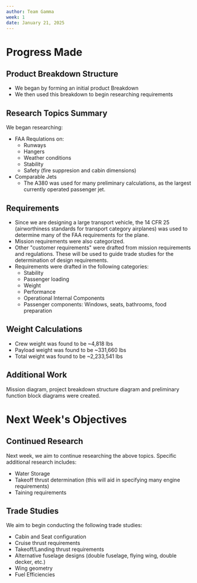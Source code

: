 ```yaml
---
author: Team Gamma 
week: 1
date: January 21, 2025
---
```

# Progress Made

## Product Breakdown Structure
- We began by forming an initial product Breakdown
- We then used this breakdown to begin researching requirements

## Research Topics Summary
We began researching: 
- FAA Requlations on:
    - Runways
    - Hangers
    - Weather conditions
    - Stability
    - Safety (fire suppresion and cabin dimensions)
- Comparable Jets
    - The A380 was used for many preliminary calculations, as the largest currently operated passenger jet.

## Requirements
- Since we are designing a large transport vehicle, the 14 CFR 25 (airworthiness standards for transport category airplanes) was used to determine many of the FAA requirements for the plane.
- Mission requirements were also categorized.
- Other "customer requirements" were drafted from mission requirements and regulations. These will be used to guide trade studies for the determination of design requirements.
- Requirements were drafted in the following categories:
    - Stability
    - Passenger loading
    - Weight
    - Performance
    - Operational Internal Components
    - Passenger components: Windows, seats, bathrooms, food preparation

## Weight Calculations
- Crew weight was found to be ~4,818 lbs
- Payload weight was found to be ~331,660 lbs
- Total weight was found to be ~2,233,541 lbs

## Additional Work
Mission diagram, project breakdown structure diagram and preliminary function block diagrams were created.

# Next Week's Objectives

## Continued Research
Next week, we aim to continue researching the above topics. Specific additional research includes:
- Water Storage
- Takeoff thrust determination (this will aid in specifying many engine requirements)
- Taining requirements

## Trade Studies

We aim to begin conducting the following trade studies:
- Cabin and Seat configuration
- Cruise thrust requirements
- Takeoff/Landing thrust requirements
- Alternative fuselage designs (double fuselage, flying wing, double decker, etc.)
- Wing geometry
- Fuel Efficiencies
